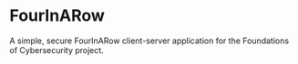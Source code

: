 # FourInARow
A simple, secure FourInARow client-server application for the Foundations of Cybersecurity project.
